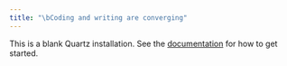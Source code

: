 ```yaml
---
title: "\bCoding and writing are converging"
---
```


This is a blank Quartz installation.
See the [documentation](https://quartz.jzhao.xyz) for how to get started.
